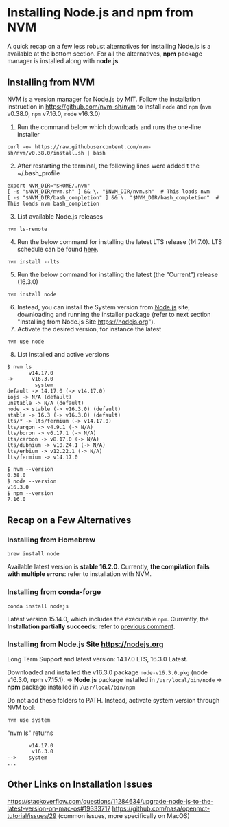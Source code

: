 # Installing Node.js and npm from NVM

A quick recap on a few less robust alternatives for installing Node.js is a available at the bottom section. For all the alternatives, **npm** package manager is installed along with **node.js**.

## Installing from NVM

NVM is a version manager for Node.js by MIT. Follow the installation instruction in https://github.com/nvm-sh/nvm to install `node` and `npm` (`nvm` v0.38.0, `npm` v7.16.0, `node` v16.3.0)
1. Run the command below which downloads and runs the one-line installer
```
curl -o- https://raw.githubusercontent.com/nvm-sh/nvm/v0.38.0/install.sh | bash
```
2. After restarting the terminal, the following lines were added t the ~/.bash_profile
```
export NVM_DIR="$HOME/.nvm"
[ -s "$NVM_DIR/nvm.sh" ] && \. "$NVM_DIR/nvm.sh"  # This loads nvm
[ -s "$NVM_DIR/bash_completion" ] && \. "$NVM_DIR/bash_completion"  # This loads nvm bash_completion
```
3. List available Node.js releases
```
nvm ls-remote
```
4. Run the below command for installing the latest LTS release (14.7.0). LTS schedule can be found [here](https://github.com/nodejs/Release#release-schedule).
```
nvm install --lts
```
5. Run the below command for installing the latest (the "Current") release (16.3.0)
```
nvm install node
```
6. Instead, you can install the System version from [Node.js](https://nodejs.org) site, downloading and running the installer package (refer to next section "Installing from Node.js Site https://nodejs.org").
7. Activate the desired version, for instance the latest
```
nvm use node
```
8. List installed and active versions
```
$ nvm ls
       v14.17.0
->      v16.3.0
         system
default -> 14.17.0 (-> v14.17.0)
iojs -> N/A (default)
unstable -> N/A (default)
node -> stable (-> v16.3.0) (default)
stable -> 16.3 (-> v16.3.0) (default)
lts/* -> lts/fermium (-> v14.17.0)
lts/argon -> v4.9.1 (-> N/A)
lts/boron -> v6.17.1 (-> N/A)
lts/carbon -> v8.17.0 (-> N/A)
lts/dubnium -> v10.24.1 (-> N/A)
lts/erbium -> v12.22.1 (-> N/A)
lts/fermium -> v14.17.0

$ nvm --version
0.38.0
$ node --version
v16.3.0
$ npm --version
7.16.0
```

## Recap on a Few Alternatives

### Installing from Homebrew
```
brew install node
```
Available latest version is **stable 16.2.0**. Currently, **the compilation fails with multiple errors**: refer to installation with NVM.

### Installing from conda-forge
```
conda install nodejs
```
Latest version 15.14.0, which includes the executable `npm`. Currently, the **Installation partially succeeds**: refer to [previous comment](https://github.com/dic-iit/element_software-engineering/issues/47#issuecomment-855171484).

### Installing from Node.js Site https://nodejs.org

Long Term Support and latest version: 14.17.0 LTS, 16.3.0 Latest.

Downloaded and installed the v16.3.0 package `node-v16.3.0.pkg` (node v16.3.0, npm v7.15.1).
=> **Node.js** package installed in `/usr/local/bin/node`
=> **npm** package installed in `/usr/local/bin/npm`

Do not add these folders to PATH. Instead, activate system version through NVM tool:
```
nvm use system
```
"nvm ls" returns
```
       v14.17.0
        v16.3.0
-->    system
...
```

## Other Links on Installation Issues
https://stackoverflow.com/questions/11284634/upgrade-node-js-to-the-latest-version-on-mac-os#19333717
https://github.com/nasa/openmct-tutorial/issues/29 (common issues, more specifically on MacOS)
